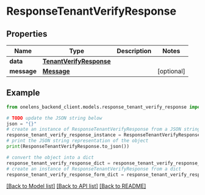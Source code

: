 # ResponseTenantVerifyResponse


## Properties

Name | Type | Description | Notes
------------ | ------------- | ------------- | -------------
**data** | [**TenantVerifyResponse**](TenantVerifyResponse.md) |  | 
**message** | [**Message**](Message.md) |  | [optional] 

## Example

```python
from onelens_backend_client.models.response_tenant_verify_response import ResponseTenantVerifyResponse

# TODO update the JSON string below
json = "{}"
# create an instance of ResponseTenantVerifyResponse from a JSON string
response_tenant_verify_response_instance = ResponseTenantVerifyResponse.from_json(json)
# print the JSON string representation of the object
print(ResponseTenantVerifyResponse.to_json())

# convert the object into a dict
response_tenant_verify_response_dict = response_tenant_verify_response_instance.to_dict()
# create an instance of ResponseTenantVerifyResponse from a dict
response_tenant_verify_response_form_dict = response_tenant_verify_response.from_dict(response_tenant_verify_response_dict)
```
[[Back to Model list]](../README.md#documentation-for-models) [[Back to API list]](../README.md#documentation-for-api-endpoints) [[Back to README]](../README.md)



